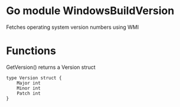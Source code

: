 # Go module WindowsBuildVersion

Fetches operating system version numbers using WMI

# Functions
GetVersion() returns a Version struct
```
type Version struct {
	Major int
	Minor int
	Patch int
}
```